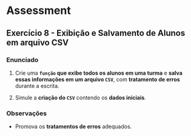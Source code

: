 # Assessment

## Exercício 8 - Exibição e Salvamento de Alunos em arquivo CSV

### Enunciado

1. Crie uma **`função` que exibe todos os alunos em uma turma** e **salva essas informações em um arquivo `CSV`**, com **tratamento de erros** durante a escrita.

2. Simule a **criação do `CSV`** contendo os **dados iniciais**.

### Observações

- Promova os **tratamentos de erros** adequados.
